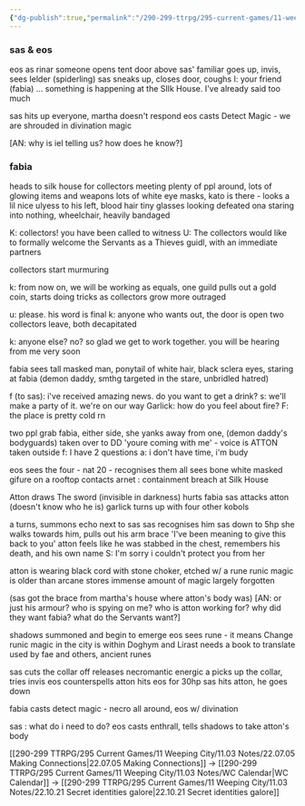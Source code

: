 ```yaml
---
{"dg-publish":true,"permalink":"/290-299-ttrpg/295-current-games/11-weeping-city/11-03-notes/22-08-25-silk-house-ambush/"}
---
```



### sas & eos 

eos as rinar
someone opens tent door above
sas' familiar goes up, invis, sees Ielder (spiderling)
sas sneaks up, closes door, coughs
I: your friend (fabia) ... something is happening at the SIlk House. I've already said too much

sas hits up everyone, martha doesn't respond
eos casts Detect Magic - we are shrouded in divination magic

[AN: why is iel telling us? how does he know?]

### fabia

heads to silk house for collectors meeting
plenty of ppl around, lots of glowing items and weapons
lots of white eye masks, kato is there - looks a lil nice
ulyess to his left, blood hair tiny glasses looking defeated
ona staring into nothing, wheelchair, heavily bandaged

K: collectors! you have been called to witness
U: The collectors would like to formally welcome the Servants as a Thieves guidl, with an immediate partners

collectors start murmuring

k: from now on, we will be working as equals, one guild
pulls out a gold coin, starts doing tricks as collectors grow more outraged

u: please. his word is final
k: anyone who wants out, the door is open
two collectors leave, both decapitated

k: anyone else? no? so glad we get to work together. you will be hearing from me very soon

fabia sees tall masked man, ponytail of white hair, black sclera eyes, staring at fabia
(demon daddy, smthg targeted in the stare, unbridled hatred)

f (to sas): i've received amazing news. do you want to get a drink?
s: we'll make a party of it. we're on our way
Garlick: how do you feel about fire?
F: the place is pretty cold rn

two ppl grab fabia, either side, she yanks away from one, (demon daddy's bodyguards)
taken over to DD
'youre coming with me' - voice is ATTON
taken outside
f: I have 2 questions
a: i don't have time, i'm budy

eos sees the four - nat 20 - recognises them all
sees bone white masked gifure on a rooftop
contacts arnet : containment breach at Silk House

Atton draws The sword (invisible in darkness)
hurts fabia
sas attacks atton (doesn't know who he is)
garlick turns up with four other kobols

a turns, summons echo next to sas
sas recognises him
sas down to 5hp
she walks towards him, pulls out his arm brace 'I've been meaning to give this back to you'
atton feels like he was stabbed in the chest, remembers his death, and his own name
S: I'm sorry i couldn't protect you from her

atton is wearing black cord with stone choker, etched w/ a rune
runic magic is older than arcane
stores immense amount of magic
largely forgotten

(sas got the brace from martha's house where atton's body was)
[AN: or just his armour? who is spying on me? who is atton working for? why did they want fabia? what do the Servants want?]

shadows summoned and begin to emerge
eos sees rune - it means Change
runic magic in the city is within Doghym and Lirast
needs a book to translate
used by fae and others, ancient runes

sas cuts the collar off
releases necromantic energic
a picks up the collar, tries invis
eos counterspells
atton hits eos for 30hp
sas hits atton, he goes down

fabia casts detect magic - necro all around, eos w/ divination

sas : what do i need to do?
eos casts enthrall, tells shadows to take atton's body


[[290-299 TTRPG/295 Current Games/11 Weeping City/11.03 Notes/22.07.05 Making Connections\|22.07.05 Making Connections]] -> [[290-299 TTRPG/295 Current Games/11 Weeping City/11.03 Notes/WC Calendar\|WC Calendar]] -> [[290-299 TTRPG/295 Current Games/11 Weeping City/11.03 Notes/22.10.21 Secret identities galore\|22.10.21 Secret identities galore]]